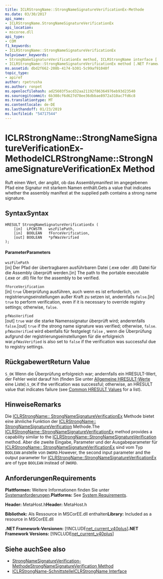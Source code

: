 ```yaml
---
title: ICLRStrongName::StrongNameSignatureVerificationEx-Methode
ms.date: 03/30/2017
api_name:
- ICLRStrongName.StrongNameSignatureVerificationEx
api_location:
- mscoree.dll
api_type:
- COM
f1_keywords:
- ICLRStrongName::StrongNameSignatureVerificationEx
helpviewer_keywords:
- StrongNameSignatureVerificationEx method, ICLRStrongName interface [.NET Framework hosting]
- ICLRStrongName::StrongNameSignatureVerificationEx method [.NET Framework hosting]
ms.assetid: dbd2f662-208b-4174-b301-5c99af91040f
topic_type:
- apiref
author: rpetrusha
ms.author: ronpet
ms.openlocfilehash: ad25603f5acd32aa21192f86364976eb93d23540
ms.sourcegitcommit: 6b308cf6d627d78ee36dbbae8972a310ac7fd6c8
ms.translationtype: MT
ms.contentlocale: de-DE
ms.lasthandoff: 01/23/2019
ms.locfileid: "54717544"
---
```

# <a name="iclrstrongnamestrongnamesignatureverificationex-method"></a><span data-ttu-id="c2813-102">ICLRStrongName::StrongNameSignatureVerificationEx-Methode</span><span class="sxs-lookup"><span data-stu-id="c2813-102">ICLRStrongName::StrongNameSignatureVerificationEx Method</span></span>
<span data-ttu-id="c2813-103">Ruft einen Wert, der angibt, ob das Assemblymanifest im angegebenen Pfad eine Signatur mit starkem Namen enthält.</span><span class="sxs-lookup"><span data-stu-id="c2813-103">Gets a value that indicates whether the assembly manifest at the supplied path contains a strong name signature.</span></span>  
  
## <a name="syntax"></a><span data-ttu-id="c2813-104">Syntax</span><span class="sxs-lookup"><span data-stu-id="c2813-104">Syntax</span></span>  
  
```  
HRESULT StrongNameSignatureVerificationEx (  
    [in]  LPCWSTR   wszFilePath,  
    [in]  BOOLEAN   fForceVerification,  
    [out] BOOLEAN   *pfWasVerified  
);  
```  
  
#### <a name="parameters"></a><span data-ttu-id="c2813-105">Parameter</span><span class="sxs-lookup"><span data-stu-id="c2813-105">Parameters</span></span>  
 `wszFilePath`  
 <span data-ttu-id="c2813-106">[in] Der Pfad der übertragbaren ausführbaren Datei (.exe oder .dll) Datei für die Assembly überprüft werden.</span><span class="sxs-lookup"><span data-stu-id="c2813-106">[in] The path to the portable executable (.exe or .dll) file for the assembly to be verified.</span></span>  
  
 `fForceVerification`  
 <span data-ttu-id="c2813-107">[in] `true` Überprüfung ausführen, auch wenn es ist erforderlich, um registrierungseinstellungen außer Kraft zu setzen ist, andernfalls `false`.</span><span class="sxs-lookup"><span data-stu-id="c2813-107">[in] `true` to perform verification, even if it is necessary to override registry settings; otherwise, `false`.</span></span>  
  
 `pfWasVerified`  
 <span data-ttu-id="c2813-108">[out] `true` war die starke Namenssignatur überprüft wird; anderenfalls `false`.</span><span class="sxs-lookup"><span data-stu-id="c2813-108">[out] `true` if the strong name signature was verified; otherwise, `false`.</span></span> <span data-ttu-id="c2813-109">`pfWasVerified` wird ebenfalls für festgelegt `false` , wenn die Überprüfung aufgrund der registrierungseinstellungen für die erfolgreich war.</span><span class="sxs-lookup"><span data-stu-id="c2813-109">`pfWasVerified` is also set to `false` if the verification was successful due to registry settings.</span></span>  
  
## <a name="return-value"></a><span data-ttu-id="c2813-110">Rückgabewert</span><span class="sxs-lookup"><span data-stu-id="c2813-110">Return Value</span></span>  
 <span data-ttu-id="c2813-111">`S_OK` Wenn die Überprüfung erfolgreich war; andernfalls ein HRESULT-Wert, der Fehler weist darauf hin (finden Sie unter [Allgemeine HRESULT-Werte](https://go.microsoft.com/fwlink/?LinkId=213878) eine Liste).</span><span class="sxs-lookup"><span data-stu-id="c2813-111">`S_OK` if the verification was successful; otherwise, an HRESULT value that indicates failure (see [Common HRESULT Values](https://go.microsoft.com/fwlink/?LinkId=213878) for a list).</span></span>  
  
## <a name="remarks"></a><span data-ttu-id="c2813-112">Hinweise</span><span class="sxs-lookup"><span data-stu-id="c2813-112">Remarks</span></span>  
 <span data-ttu-id="c2813-113">Die [ICLRStrongName:: StrongNameSignatureVerificationEx](../../../../docs/framework/unmanaged-api/hosting/iclrstrongname-strongnamesignatureverificationex-method.md) Methode bietet eine ähnliche Funktion der [ICLRStrongName:: StrongNameSignatureVerification](../../../../docs/framework/unmanaged-api/hosting/iclrstrongname-strongnamesignatureverification-method.md) Methode.</span><span class="sxs-lookup"><span data-stu-id="c2813-113">The [ICLRStrongName::StrongNameSignatureVerificationEx](../../../../docs/framework/unmanaged-api/hosting/iclrstrongname-strongnamesignatureverificationex-method.md) method provides a capability similar to the [ICLRStrongName::StrongNameSignatureVerification](../../../../docs/framework/unmanaged-api/hosting/iclrstrongname-strongnamesignatureverification-method.md) method.</span></span> <span data-ttu-id="c2813-114">Aber die zweite Eingabe, Parameter und der Ausgabeparameter für [ICLRStrongName:: StrongNameSignatureVerificationEx](../../../../docs/framework/unmanaged-api/hosting/iclrstrongname-strongnamesignatureverificationex-method.md) sind vom Typ `BOOLEAN` anstelle von `DWORD`.</span><span class="sxs-lookup"><span data-stu-id="c2813-114">However, the second input parameter and the output parameter for [ICLRStrongName::StrongNameSignatureVerificationEx](../../../../docs/framework/unmanaged-api/hosting/iclrstrongname-strongnamesignatureverificationex-method.md) are of type `BOOLEAN` instead of `DWORD`.</span></span>  
  
## <a name="requirements"></a><span data-ttu-id="c2813-115">Anforderungen</span><span class="sxs-lookup"><span data-stu-id="c2813-115">Requirements</span></span>  
 <span data-ttu-id="c2813-116">**Plattformen:** Weitere Informationen finden Sie unter [Systemanforderungen](../../../../docs/framework/get-started/system-requirements.md).</span><span class="sxs-lookup"><span data-stu-id="c2813-116">**Platforms:** See [System Requirements](../../../../docs/framework/get-started/system-requirements.md).</span></span>  
  
 <span data-ttu-id="c2813-117">**Header:** MetaHost.h</span><span class="sxs-lookup"><span data-stu-id="c2813-117">**Header:** MetaHost.h</span></span>  
  
 <span data-ttu-id="c2813-118">**Bibliothek:** Als Ressource in MSCorEE.dll enthalten</span><span class="sxs-lookup"><span data-stu-id="c2813-118">**Library:** Included as a resource in MSCorEE.dll</span></span>  
  
 <span data-ttu-id="c2813-119">**.NET Framework-Versionen:** [!INCLUDE[net_current_v40plus](../../../../includes/net-current-v40plus-md.md)]</span><span class="sxs-lookup"><span data-stu-id="c2813-119">**.NET Framework Versions:** [!INCLUDE[net_current_v40plus](../../../../includes/net-current-v40plus-md.md)]</span></span>  
  
## <a name="see-also"></a><span data-ttu-id="c2813-120">Siehe auch</span><span class="sxs-lookup"><span data-stu-id="c2813-120">See also</span></span>
- [<span data-ttu-id="c2813-121">StrongNameSignatureVerification-Methode</span><span class="sxs-lookup"><span data-stu-id="c2813-121">StrongNameSignatureVerification Method</span></span>](../../../../docs/framework/unmanaged-api/hosting/iclrstrongname-strongnamesignatureverification-method.md)
- [<span data-ttu-id="c2813-122">ICLRStrongName-Schnittstelle</span><span class="sxs-lookup"><span data-stu-id="c2813-122">ICLRStrongName Interface</span></span>](../../../../docs/framework/unmanaged-api/hosting/iclrstrongname-interface.md)
